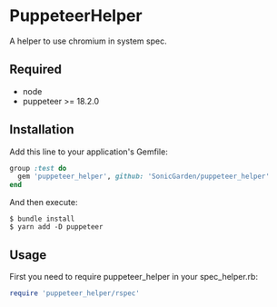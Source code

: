 # PuppeteerHelper

A helper to use chromium in system spec.

## Required

- node
- puppeteer >= 18.2.0

## Installation

Add this line to your application's Gemfile:

```ruby
group :test do
  gem 'puppeteer_helper', github: 'SonicGarden/puppeteer_helper'
end
```

And then execute:

```
$ bundle install
$ yarn add -D puppeteer
```

## Usage

First you need to require puppeteer_helper in your spec_helper.rb:

```ruby
require 'puppeteer_helper/rspec'
```
